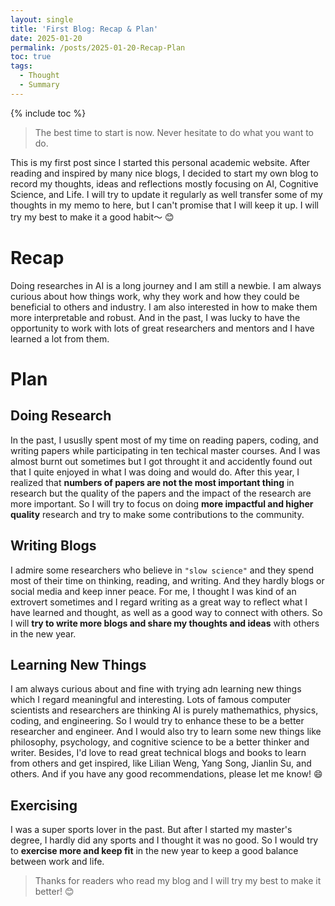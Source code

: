 ```yaml
---
layout: single
title: 'First Blog: Recap & Plan'
date: 2025-01-20
permalink: /posts/2025-01-20-Recap-Plan
toc: true
tags:
  - Thought
  - Summary
---
```

{% include toc %}

> The best time to start is now. Never hesitate to do what you want to do.

This is my first post since I started this personal academic website. After reading and inspired by many nice blogs, I decided to start my own blog to record my thoughts, ideas and reflections mostly focusing on AI, Cognitive Science, and Life. I will try to update it regularly as well transfer some of my thoughts in my memo to here, but I can't promise that I will keep it up. I will try my best to make it a good habit～ 😊

# Recap

Doing researches in AI is a long journey and I am still a newbie. I am always curious about how things work, why they work and how they could be beneficial to others and industry. I am also interested in how to make them more interpretable and robust. And in the past, I was lucky to have the opportunity to work with lots of great researchers and mentors and I have learned a lot from them.

# Plan

## Doing Research
In the past, I ususlly spent most of my time on reading papers, coding, and writing papers while participating in ten techical master courses. And I was almost burnt out sometimes but I got throught it and accidently found out that I quite enjoyed in what I was doing and would do. After this year, I realized that **numbers of papers are not the most important thing** in research but the quality of the papers and the impact of the research are more important. So I will try to focus on doing **more impactful and higher quality** research and try to make some contributions to the community.

## Writing Blogs
I admire some researchers who believe in `"slow science"` and they spend most of their time on thinking, reading, and writing. And they hardly blogs or social media and keep inner peace. For me, I thought I was kind of an extrovert sometimes and I regard writing as a great way to reflect what I have learned and thought, as well as a good way to connect with others. So I will **try to write more blogs and share my thoughts and ideas** with others in the new year.

## Learning New Things
I am always curious about and fine with trying adn learning new things which I regard meaningful and interesting. Lots of famous computer scientists and researchers are thinking AI is purely mathemathics, physics, coding, and engineering. So I would try to enhance these to be a better researcher and engineer. And I would also try to learn some new things like philosophy, psychology, and cognitive science to be a better thinker and writer. Besides, I'd love to read great technical blogs and books to learn from others and get inspired, like Lilian Weng, Yang Song, Jianlin Su, and others. And if you have any good recommendations, please let me know! 😄

## Exercising
I was a super sports lover in the past. But after I started my master's degree, I hardly did any sports and I thought it was no good. So I would try to **exercise more and keep fit** in the new year to keep a good balance between work and life.

> Thanks for readers who read my blog and I will try my best to make it better! 😊